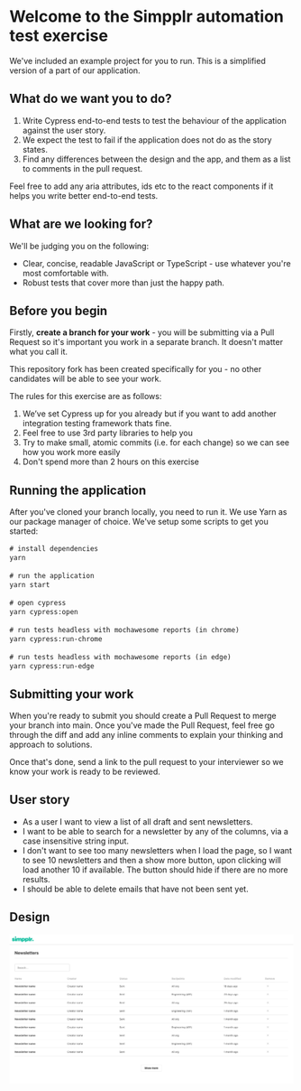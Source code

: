 # Welcome to the Simpplr automation test exercise

We've included an example project for you to run. This is a simplified version
of a part of our application.

## What do we want you to do?

1. Write Cypress end-to-end tests to test the behaviour of the application
   against the user story.
2. We expect the test to fail if the application does not do as the story states.
3. Find any differences between the design and the app, and them as a list to
   comments in the pull request.

Feel free to add any aria attributes, ids etc to the react components if it helps you write better end-to-end tests.

## What are we looking for?

We'll be judging you on the following:

- Clear, concise, readable JavaScript or TypeScript - use whatever you're most comfortable with.
- Robust tests that cover more than just the happy path.

## Before you begin

Firstly, **create a branch for your work** - you will be submitting via a Pull Request so it's important you work in a separate branch. It doesn't matter what you call it.

This repository fork has been created specifically for you - no other candidates will be able to see your work.

The rules for this exercise are as follows:

1. We’ve set Cypress up for you already but if you want to add another integration testing framework thats fine.
2. Feel free to use 3rd party libraries to help you
3. Try to make small, atomic commits (i.e. for each change) so we can see how you work more easily
4. Don't spend more than 2 hours on this exercise

## Running the application

After you've cloned your branch locally, you need to run it. We use Yarn as our package manager of choice. We've setup some scripts to get you started:

```
# install dependencies
yarn

# run the application
yarn start

# open cypress
yarn cypress:open

# run tests headless with mochawesome reports (in chrome)
yarn cypress:run-chrome

# run tests headless with mochawesome reports (in edge)
yarn cypress:run-edge

```

## Submitting your work

When you're ready to submit you should create a Pull Request to merge your
branch into main.
Once you've made the Pull Request, feel free go through the diff and add any inline comments to explain your thinking and approach to solutions.

Once that's done, send a link to the pull request to your interviewer so we know your work is ready to be reviewed.

## User story

- As a user I want to view a list of all draft and sent newsletters.
- I want to be able to search for a newsletter by any of the columns, via a case
  insensitive string input.
- I don't want to see too many newsletters when I load the page, so I want to
  see 10 newsletters and then a show more button, upon clicking will load another 10 if
  available. The button should hide if there are no more results.
- I should be able to delete emails that have not been sent yet.

## Design

![](public/design.png)
